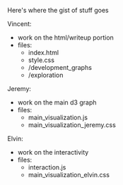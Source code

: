 Here's where the gist of stuff goes

Vincent:

- work on the html/writeup portion
- files:
  - index.html
  - style.css
  - /development_graphs
  - /exploration

Jeremy:

- work on the main d3 graph
- files:
  - main_visualization.js
  - main_visualization_jeremy.css

Elvin:

- work on the interactivity
- files:
  - interaction.js
  - main_visualization_elvin.css
